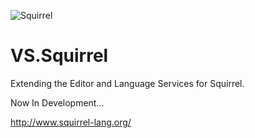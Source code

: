 ![Squirrel](http://www.squirrel-lang.org/images/simple_nut.png ".nut")
# VS.Squirrel
Extending the Editor and Language Services for Squirrel.

Now In Development...

http://www.squirrel-lang.org/
